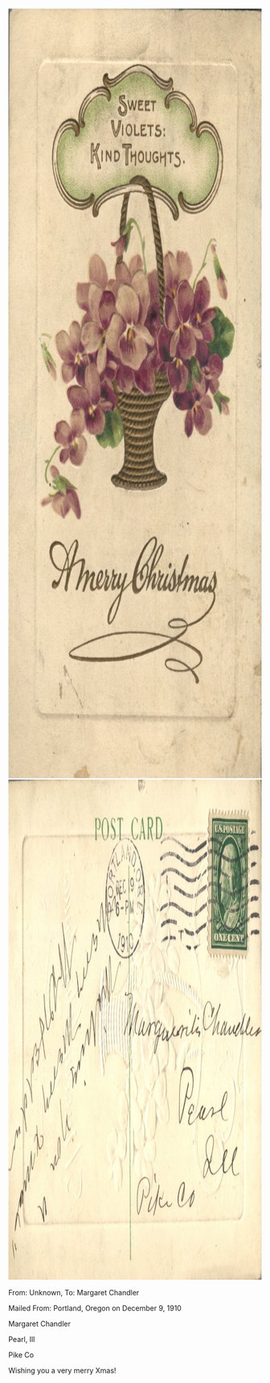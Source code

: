 <html><body><img class="alignnone size-full wp-image-2374" src="/wp-content/uploads/2015/01/postcard-2014-20150114_18350044_0320.jpg" alt="postcard-2014-20150114_18350044_0320" width="996" height="1532"> <img class="alignnone size-full wp-image-2375" src="/wp-content/uploads/2015/01/postcard-2014-20150114_18345246_0319.jpg" alt="postcard-2014-20150114_18345246_0319" width="1490" height="995">



From: Unknown, To: Margaret Chandler

Mailed From: Portland, Oregon on December 9, 1910



Margaret Chandler

Pearl, Ill

Pike Co



Wishing you a very merry Xmas!</body></html>